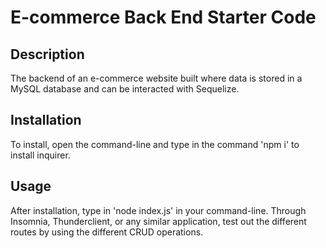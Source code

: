 # E-commerce Back End Starter Code
## Description

  The backend of an e-commerce website built where data is stored in a MySQL database and can be interacted with Sequelize.

  ## Installation

  To install, open the command-line and type in the command 'npm i' to install inquirer.

  ## Usage

  After installation, type in 'node index.js' in your command-line. Through Insomnia, Thunderclient, or any similar application, test out the different routes by using the different CRUD operations.